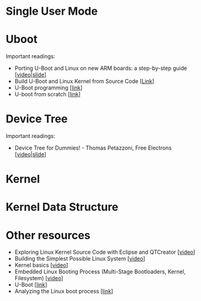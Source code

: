 # Single User Mode



# Uboot

Important readings:
- Porting U-Boot and Linux on new ARM boards: a step-by-step guide [[video](https://www.youtube.com/watch?v=5E0sdYkvq-Q)|[slide](https://elinux.org/images/2/2a/Schulz-how-to-support-new-board-u-boot-linux.pdf)]
- Build U-Boot and Linux Kernel from Source Code [[Link](https://developer.toradex.com/knowledge-base/build-u-boot-and-linux-kernel-from-source-code#imx88x8mm)]
- U-Boot programming [[link](http://xillybus.com/tutorials/uboot-hacking-howto-1)]
- U-boot from scratch [[link](https://www.youtube.com/watch?v=To9LKF4Iwgw)]

# Device Tree

Important readings:
- Device Tree for Dummies! - Thomas Petazzoni, Free Electrons [[video](https://www.youtube.com/watch?v=m_NyYEBxfn8)|[slide](https://elinux.org/images/f/f9/Petazzoni-device-tree-dummies_0.pdf)]

# Kernel

# Kernel Data Structure



# Other resources
- Exploring Linux Kernel Source Code with Eclipse and QTCreator [[video](https://www.youtube.com/watch?v=0CGRkXIUM-o)]
- Building the Simplest Possible Linux System [[video](https://www.youtube.com/watch?v=Sk9TatW9ino)]
- Kernel basics [[video](https://www.youtube.com/watch?v=rTcnTOXf_jM)]
- Embedded Linux Booting Process (Multi-Stage Bootloaders, Kernel, Filesystem) [[video](https://www.youtube.com/watch?v=DV5S_ZSdK0s)]
- U-Boot [[link](https://linux-sunxi.org/U-Boot)]
- Analyzing the Linux boot process [[link](https://opensource.com/article/18/1/analyzing-linux-boot-process)]
